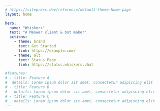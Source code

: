 ```yaml
---
# https://vitepress.dev/reference/default-theme-home-page
layout: home

hero:
  name: "Whiskers"
  text: "A Meower client & bot maker"
  actions:
    - theme: brand
      text: Get Started
      link: https://example.com/
    - theme: alt
      text: Status Page
      link: https://status.whiskers.chat

#features:
# - title: Feature A
#  details: Lorem ipsum dolor sit amet, consectetur adipiscing elit
# - title: Feature B
#   details: Lorem ipsum dolor sit amet, consectetur adipiscing elit
# - title: Feature C
#   details: Lorem ipsum dolor sit amet, consectetur adipiscing elit
---
```

